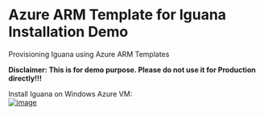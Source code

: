# Azure ARM Template for Iguana Installation Demo
Provisioning Iguana using Azure ARM Templates

<p><b>Disclaimer: This is for demo purpose. Please do not use it for Production directly!!!</b></p>

Install Iguana on Windows Azure VM:<br />
<a href="https://portal.azure.com/#create/Microsoft.Template/uri/https%3A%2F%2Fraw.githubusercontent.com%2FInterfacewareCS%2FazureTemplate%2Fmain%2FIguanaWindowsARM.json" target="_blank">
    ![image](https://user-images.githubusercontent.com/25498343/236095006-9409f2fb-2526-4845-8e3b-29fdafbafe2b.png)
</a>


